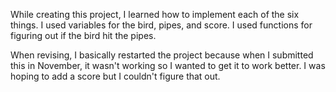 While creating this project, I learned how to implement each of the six things. I used variables for the bird, pipes, and score. I used functions for figuring out if the bird hit the pipes.

When revising, I basically restarted the project because when I submitted this in November, it wasn't working so I wanted to get it to work better. I was hoping to add a score but I couldn't figure that out.




